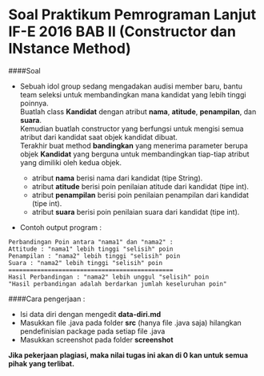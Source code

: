Soal Praktikum Pemrograman Lanjut IF-E 2016 BAB II (Constructor dan INstance Method)
===  
####Soal 

* Sebuah idol group sedang mengadakan audisi member baru, bantu team seleksi untuk membandingkan mana kandidat yang lebih tinggi poinnya.  
Buatlah class **Kandidat** dengan atribut **nama**, **atitude**, **penampilan**, dan **suara**.  
Kemudian buatlah constructor yang berfungsi untuk mengisi semua atribut dari kandidat saat objek kandidat dibuat.  
Terakhir buat method **bandingkan** yang menerima parameter berupa objek **Kandidat** yang berguna untuk membandingkan tiap-tiap atribut yang dimiliki oleh kedua objek.
  
    * atribut **nama** berisi nama dari kandidat (tipe String).
    * atribut **atitude** berisi poin penilaian atitude dari kandidat (tipe int).
    * atribut **penampilan** berisi poin penilaian penampilan dari kandidat (tipe int).
    * atribut **suara** berisi poin penilaian suara dari kandidat (tipe int).  

* Contoh output program : 
```
Perbandingan Poin antara "nama1" dan "nama2" :
Attitude : "nama1" lebih tinggi "selisih" poin
Penampilan : "nama2" lebih tinggi "selisih" poin
Suara : "nama2" lebih tinggi "selisih" poin
==============================================
Hasil Perbandingan : "nama2" lebih unggul "selisih" poin
"Hasil perbandingan adalah berdarkan jumlah keseluruhan poin"
```
####Cara pengerjaan :

* Isi data diri dengan mengedit **data-diri.md**
* Masukkan file .java pada folder **src** (hanya file .java saja) hilangkan pendefinisian package pada setiap file .java
* Masukkan screenshot pada folder **screenshot**

**Jika pekerjaan plagiasi, maka nilai tugas ini akan di 0 kan untuk semua pihak yang terlibat.**
~~~~